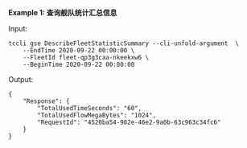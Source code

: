 **Example 1: 查询舰队统计汇总信息**



Input: 

```
tccli gse DescribeFleetStatisticSummary --cli-unfold-argument  \
    --EndTime 2020-09-22 00:00:00 \
    --FleetId fleet-qp3g3caa-nkeekxw6 \
    --BeginTime 2020-09-22 00:00:00
```

Output: 
```
{
    "Response": {
        "TotalUsedTimeSeconds": "60",
        "TotalUsedFlowMegaBytes": "1024",
        "RequestId": "4520ba54-982e-46e2-9a0b-63c963c34fc6"
    }
}
```


